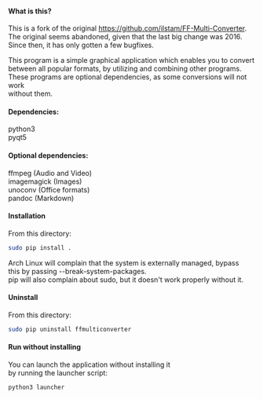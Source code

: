 #### What is this?  
This is a fork of the original https://github.com/ilstam/FF-Multi-Converter.  
The original seems abandoned, given that the last big change was 2016.  
Since then, it has only gotten a few bugfixes.  
  
This program is a simple graphical application which enables you to convert  
between all popular formats, by utilizing and combining other programs.  
These programs are optional dependencies, as some conversions will not work  
without them.  

#### Dependencies:
python3  
pyqt5  

#### Optional dependencies:
ffmpeg (Audio and Video)  
imagemagick (Images)  
unoconv (Office formats)  
pandoc (Markdown)  

#### Installation
From this directory:  
```sh
sudo pip install .
```  
Arch Linux will complain that the system is externally managed, bypass  
this by passing --break-system-packages.  
pip will also complain about sudo, but it doesn't work properly without it.  

#### Uninstall
From this directory:  
```sh
sudo pip uninstall ffmulticonverter
```

#### Run without installing
You can launch the application without installing it  
by running the launcher script:  
```sh
python3 launcher
```